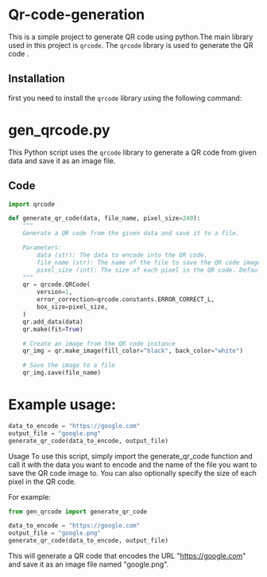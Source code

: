 ﻿# Qr-code-generation

This is a simple project to generate QR code using python.The main library used in this project is `qrcode`. The `qrcode` library is used to generate the QR code .

## Installation

first you need to install the `qrcode` library using the following command:

# gen_qrcode.py

This Python script uses the `qrcode` library to generate a QR code from given data and save it as an image file.

## Code

```python
import qrcode

def generate_qr_code(data, file_name, pixel_size=240):
    """
    Generate a QR code from the given data and save it to a file.

    Parameters:
        data (str): The data to encode into the QR code.
        file_name (str): The name of the file to save the QR code image to.
        pixel_size (int): The size of each pixel in the QR code. Default is 240.
    """
    qr = qrcode.QRCode(
        version=1,
        error_correction=qrcode.constants.ERROR_CORRECT_L,
        box_size=pixel_size,
    )
    qr.add_data(data)
    qr.make(fit=True)

    # Create an image from the QR code instance
    qr_img = qr.make_image(fill_color="black", back_color="white")

    # Save the image to a file
    qr_img.save(file_name)
```

# Example usage:
```python
data_to_encode = "https://google.com"
output_file = "google.png"
generate_qr_code(data_to_encode, output_file)
```



Usage
To use this script, simply import the generate_qr_code function and call it with the data you want to encode and the name of the file you want to save the QR code image to. You can also optionally specify the size of each pixel in the QR code.

For example:
```python
from gen_qrcode import generate_qr_code

data_to_encode = "https://google.com"
output_file = "google.png"
generate_qr_code(data_to_encode, output_file)
```

This will generate a QR code that encodes the URL "https://google.com" and save it as an image file named "google.png". 
